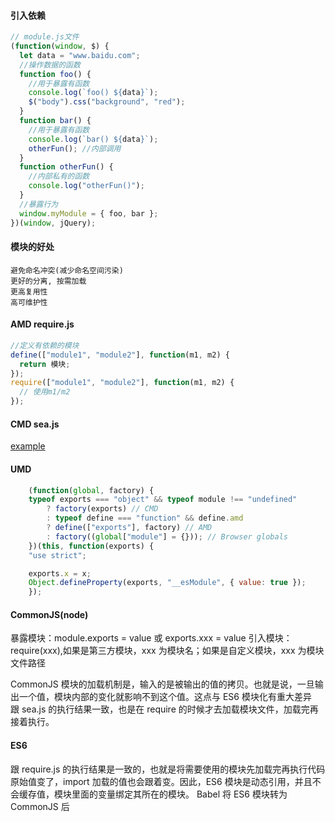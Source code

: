 #### 引入依赖

```js
// module.js文件
(function(window, $) {
  let data = "www.baidu.com";
  //操作数据的函数
  function foo() {
    //用于暴露有函数
    console.log(`foo() ${data}`);
    $("body").css("background", "red");
  }
  function bar() {
    //用于暴露有函数
    console.log(`bar() ${data}`);
    otherFun(); //内部调用
  }
  function otherFun() {
    //内部私有的函数
    console.log("otherFun()");
  }
  //暴露行为
  window.myModule = { foo, bar };
})(window, jQuery);
```

#### 模块的好处

>

    避免命名冲突(减少命名空间污染)
    更好的分离, 按需加载
    更高复用性
    高可维护性

>

#### AMD require.js

```js
//定义有依赖的模块
define(["module1", "module2"], function(m1, m2) {
  return 模块;
});
require(["module1", "module2"], function(m1, m2) {
  // 使用m1/m2
});
```

#### CMD sea.js

[example](./sea.js)

#### UMD

```js
    (function(global, factory) {
    typeof exports === "object" && typeof module !== "undefined"
        ? factory(exports) // CMD
        : typeof define === "function" && define.amd
        ? define(["exports"], factory) // AMD
        : factory((global["module"] = {})); // Browser globals
    })(this, function(exports) {
    "use strict";

    exports.x = x;
    Object.defineProperty(exports, "__esModule", { value: true });
    });
```

#### CommonJS(node)

暴露模块：module.exports = value 或 exports.xxx = value
引入模块：require(xxx),如果是第三方模块，xxx 为模块名；如果是自定义模块，xxx 为模块文件路径

> 
  CommonJS 模块的加载机制是，输入的是被输出的值的拷贝。也就是说，一旦输出一个值，模块内部的变化就影响不到这个值。这点与 ES6 模块化有重大差异  
  跟 sea.js 的执行结果一致，也是在 require 的时候才去加载模块文件，加载完再接着执行。
>

#### ES6
>
  跟 require.js 的执行结果是一致的，也就是将需要使用的模块先加载完再执行代码
  原始值变了，import 加载的值也会跟着变。因此，ES6 模块是动态引用，并且不会缓存值，模块里面的变量绑定其所在的模块。
  Babel 将 ES6 模块转为 CommonJS 后
>
